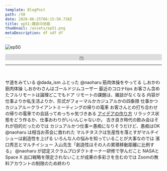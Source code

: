 ```yaml
---  
template: BlogPost  
path: /50 
date: 2020-06-25T06:15:50.738Z  
title: ep51:雑談の効能
thumbnail: /assets/ep51.png
metaDescription: df sdf df  
---  
```

![ep50](/assets/ep51.png)  

<iframe width="100%" height="20" scrolling="no" frameborder="no" allow="autoplay" src="https://w.soundcloud.com/player/?url=https%3A//api.soundcloud.com/tracks/846536635&color=%23ff5500&inverse=false&auto_play=false&show_user=true"></iframe>
</br>

***
  
</br>

サ道をみている @dada_ism
ふとった @naoharu
筋肉体操をやってる しおかわ
筋肉体操
しおかわさんはゴールドジムユーザー
最近のコロナtips
お客さん含めたフルリモートは論理どこでもドア
リモートの課題は、雑談がなくなる
内容が仕事よりか私生活よりか、形式がフォーマルかカジュアルかの四象限
仕事かつカジュアル＝クライアントミーティングの帰りの電車
お客さんとの打ち合わせの帰りの電車での会話ってめっちゃ気づきある
[アイデアの作り方](https://www.amazon.co.jp/dp/4484881047/)
リラックス状態をどう作るか、仕事おわりがいいんじゃないか。
古き良き時代の飲み会はそれが目的だったのでは
カジュアルかつ仕事＝愚痴になりそうだけど、愚痴はOK
@naoharu は相当お茶会に救われた
マルチタスクは生産性を落とすがマルチイシューは創造性を上げる
いろんな人の悩みを知っていることが大事なのでは
濱口秀志とマルチイシュー
入山先生「創造性はその人の累積移動距離に比例する」
@naoharu が認定スクラムプロダクトオーナー研修で学んだこと
NASAとSpace X
出口戦略を限定されないことが成果の多彩さを生むのでは
Zoomの無料アカウントの制限のため終わり

